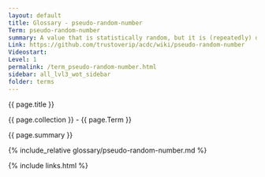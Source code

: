 ```yaml
---
layout: default
title: Glossary - pseudo-random-number
Term: pseudo-random-number
summary: A value that is statistically random, but it is (repeatedly) derived from a known starting point
Link: https://github.com/trustoverip/acdc/wiki/pseudo-random-number
Videostart: 
Level: 1
permalink: /term_pseudo-random-number.html
sidebar: all_lvl3_wot_sidebar
folder: terms
---
```


{{ page.title }}

{{ page.collection }} - {{ page.Term }}

   {{ page.summary }}

{% include_relative glossary/pseudo-random-number.md %}

 {% include links.html %} 

